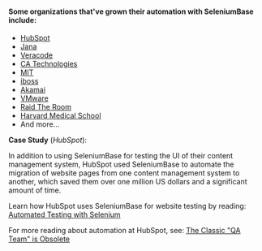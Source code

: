 #### Some organizations that've grown their automation with SeleniumBase include:
* [HubSpot](http://www.hubspot.com/)
* [Jana](http://jana.com/)
* [Veracode](http://www.veracode.com/)
* [CA Technologies](https://www.ca.com/)
* [MIT](http://web.mit.edu/)
* [iboss](https://www.iboss.com/)
* [Akamai](https://www.akamai.com/)
* [VMware](http://www.vmware.com/)
* [Raid The Room](http://raidtheroom.com/)
* [Harvard Medical School](http://hms.harvard.edu/)
* And more...

**Case Study** (*HubSpot*):

In addition to using SeleniumBase for testing the UI of their content management system, HubSpot used SeleniumBase to automate the migration of website pages from one content management system to another, which saved them over one million US dollars and a significant amount of time.

Learn how HubSpot uses SeleniumBase for website testing by reading: [Automated Testing with Selenium](http://dev.hubspot.com/blog/bid/88880/Automated-Integration-Testing-with-Selenium-at-HubSpot#hs_cos_wrapper_name)

For more reading about automation at HubSpot, see: [The Classic "QA Team" is Obsolete](http://product.hubspot.com/blog/the-classic-qa-team-is-obsolete#hs_cos_wrapper_name)
